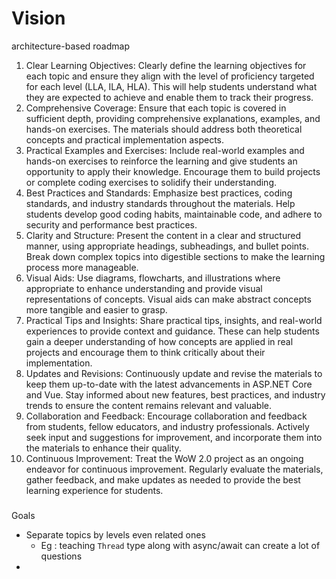 # Vision

architecture-based roadmap



1. Clear Learning Objectives: Clearly define the learning objectives for each topic and ensure they align with the level of proficiency targeted for each level (LLA, ILA, HLA). This will help students understand what they are expected to achieve and enable them to track their progress.
2. Comprehensive Coverage: Ensure that each topic is covered in sufficient depth, providing comprehensive explanations, examples, and hands-on exercises. The materials should address both theoretical concepts and practical implementation aspects.
3. Practical Examples and Exercises: Include real-world examples and hands-on exercises to reinforce the learning and give students an opportunity to apply their knowledge. Encourage them to build projects or complete coding exercises to solidify their understanding.
4. Best Practices and Standards: Emphasize best practices, coding standards, and industry standards throughout the materials. Help students develop good coding habits, maintainable code, and adhere to security and performance best practices.
5. Clarity and Structure: Present the content in a clear and structured manner, using appropriate headings, subheadings, and bullet points. Break down complex topics into digestible sections to make the learning process more manageable.
6. Visual Aids: Use diagrams, flowcharts, and illustrations where appropriate to enhance understanding and provide visual representations of concepts. Visual aids can make abstract concepts more tangible and easier to grasp.
7. Practical Tips and Insights: Share practical tips, insights, and real-world experiences to provide context and guidance. These can help students gain a deeper understanding of how concepts are applied in real projects and encourage them to think critically about their implementation.
8. Updates and Revisions: Continuously update and revise the materials to keep them up-to-date with the latest advancements in ASP.NET Core and Vue. Stay informed about new features, best practices, and industry trends to ensure the content remains relevant and valuable.
9. Collaboration and Feedback: Encourage collaboration and feedback from students, fellow educators, and industry professionals. Actively seek input and suggestions for improvement, and incorporate them into the materials to enhance their quality.
10. Continuous Improvement: Treat the WoW 2.0 project as an ongoing endeavor for continuous improvement. Regularly evaluate the materials, gather feedback, and make updates as needed to provide the best learning experience for students.

###



Goals

* Separate topics by levels even related ones&#x20;
  * Eg : teaching `Thread` type along with async/await can create a lot of questions
* &#x20;



